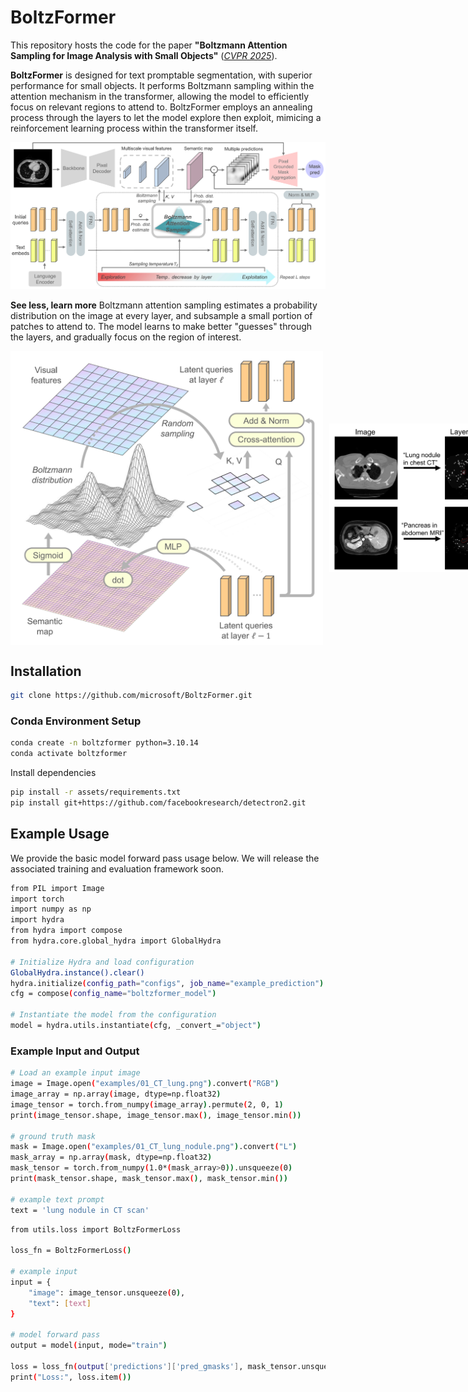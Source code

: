 # BoltzFormer

This repository hosts the code for the paper **"Boltzmann Attention Sampling for Image Analysis with Small Objects"** ([*CVPR 2025*](https://arxiv.org/abs/2503.02841)).


**BoltzFormer** is designed for text promptable segmentation, with superior performance for small objects. It performs Boltzmann sampling within the attention mechanism in the transformer, allowing the model to efficiently focus on relevant regions to attend to. BoltzFormer employs an annealing process through the layers to let the model explore then exploit, mimicing a reinforcement learning process within the transformer itself.

<img src='assets/Model.png' width=800>

**See less, learn more**
Boltzmann attention sampling estimates a probability distribution on the image at every layer, and subsample a small portion of patches to attend to. The model learns to make better "guesses" through the layers, and gradually focus on the region of interest.   

<div style="display: flex; align-items: center;">
  <img src="assets/Attention.png" style="width:500px; margin-right: 10px;">
  <img src="assets/Sampling.png" style="width:600px;">
</div>

## Installation
```sh
git clone https://github.com/microsoft/BoltzFormer.git
```

### Conda Environment Setup
```sh
conda create -n boltzformer python=3.10.14
conda activate boltzformer
```

Install dependencies
```sh
pip install -r assets/requirements.txt
pip install git+https://github.com/facebookresearch/detectron2.git
```

## Example Usage
We provide the basic model forward pass usage below. We will release the associated training and evaluation framework soon.

```sh
from PIL import Image
import torch
import numpy as np
import hydra
from hydra import compose
from hydra.core.global_hydra import GlobalHydra

# Initialize Hydra and load configuration
GlobalHydra.instance().clear()
hydra.initialize(config_path="configs", job_name="example_prediction")
cfg = compose(config_name="boltzformer_model")

# Instantiate the model from the configuration
model = hydra.utils.instantiate(cfg, _convert_="object")
```

### Example Input and Output
```sh
# Load an example input image
image = Image.open("examples/01_CT_lung.png").convert("RGB")
image_array = np.array(image, dtype=np.float32)
image_tensor = torch.from_numpy(image_array).permute(2, 0, 1)
print(image_tensor.shape, image_tensor.max(), image_tensor.min())

# ground truth mask
mask = Image.open("examples/01_CT_lung_nodule.png").convert("L")
mask_array = np.array(mask, dtype=np.float32)
mask_tensor = torch.from_numpy(1.0*(mask_array>0)).unsqueeze(0)
print(mask_tensor.shape, mask_tensor.max(), mask_tensor.min())

# example text prompt
text = 'lung nodule in CT scan'
```

```sh
from utils.loss import BoltzFormerLoss

loss_fn = BoltzFormerLoss()

# example input
input = {
    "image": image_tensor.unsqueeze(0),
    "text": [text]
}

# model forward pass
output = model(input, mode="train")

loss = loss_fn(output['predictions']['pred_gmasks'], mask_tensor.unsqueeze(0))
print("Loss:", loss.item())
```

